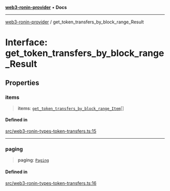 [**web3-ronin-provider**](../README.md) • **Docs**

***

[web3-ronin-provider](../globals.md) / get\_token\_transfers\_by\_block\_range\_Result

# Interface: get\_token\_transfers\_by\_block\_range\_Result

## Properties

### items

> **items**: [`get_token_transfers_by_block_range_Item`](get_token_transfers_by_block_range_Item.md)[]

#### Defined in

[src/web3-ronin-types-token-transfers.ts:15](https://github.com/chuacw/web3-ronin-provider/blob/8f8ec8edfaa82f0741161cc9ab238177f2999ade/src/web3-ronin-types-token-transfers.ts#L15)

***

### paging

> **paging**: [`Paging`](Paging.md)

#### Defined in

[src/web3-ronin-types-token-transfers.ts:16](https://github.com/chuacw/web3-ronin-provider/blob/8f8ec8edfaa82f0741161cc9ab238177f2999ade/src/web3-ronin-types-token-transfers.ts#L16)
